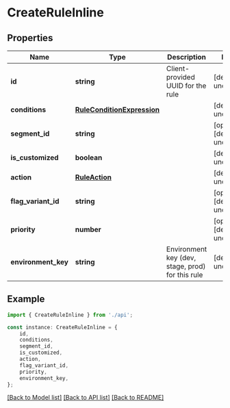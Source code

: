 # CreateRuleInline


## Properties

Name | Type | Description | Notes
------------ | ------------- | ------------- | -------------
**id** | **string** | Client-provided UUID for the rule | [default to undefined]
**conditions** | [**RuleConditionExpression**](RuleConditionExpression.md) |  | [default to undefined]
**segment_id** | **string** |  | [optional] [default to undefined]
**is_customized** | **boolean** |  | [default to undefined]
**action** | [**RuleAction**](RuleAction.md) |  | [default to undefined]
**flag_variant_id** | **string** |  | [optional] [default to undefined]
**priority** | **number** |  | [optional] [default to undefined]
**environment_key** | **string** | Environment key (dev, stage, prod) for this rule | [default to undefined]

## Example

```typescript
import { CreateRuleInline } from './api';

const instance: CreateRuleInline = {
    id,
    conditions,
    segment_id,
    is_customized,
    action,
    flag_variant_id,
    priority,
    environment_key,
};
```

[[Back to Model list]](../README.md#documentation-for-models) [[Back to API list]](../README.md#documentation-for-api-endpoints) [[Back to README]](../README.md)
